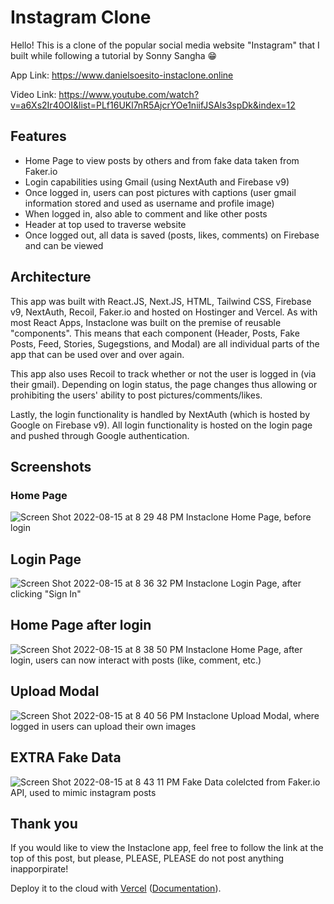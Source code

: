 # Instagram Clone 
 
Hello! This is a clone of the popular social media website "Instagram" that I built while following a tutorial by Sonny Sangha 😁

App Link: https://www.danielsoesito-instaclone.online

Video Link: https://www.youtube.com/watch?v=a6Xs2Ir40OI&list=PLf16UKl7nR5AjcrYOe1niifJSAls3spDk&index=12

## Features

* Home Page to view posts by others and from fake data taken from Faker.io
* Login capabilities using Gmail (using NextAuth and Firebase v9)
* Once logged in, users can post pictures with captions (user gmail information stored and used as username and profile image)
* When logged in, also able to comment and like other posts
* Header at top used to traverse website
* Once logged out, all data is saved (posts, likes, comments) on Firebase and can be viewed 

## Architecture
This app was built with React.JS, Next.JS, HTML, Tailwind CSS, Firebase v9, NextAuth, Recoil, Faker.io and hosted on Hostinger and Vercel. As with most React Apps, Instaclone was built on the premise of reusable "components". This means that each component (Header, Posts, Fake Posts, Feed, Stories, Sugegstions, and Modal) are all individual parts of the app that can be used over and over again. 

This app also uses Recoil to track whether or not the user is logged in (via their gmail). Depending on login status, the page changes thus allowing or prohibiting the users' ability to post pictures/comments/likes. 

Lastly, the login functionality is handled by NextAuth (which is hosted by Google on Firebase v9). All login functionality is hosted on the login page and pushed through Google authentication. 


## Screenshots 
### Home Page
![Screen Shot 2022-08-15 at 8 29 48 PM](https://user-images.githubusercontent.com/99083937/184758785-9bae5a09-1fd0-4841-b57c-e65570bb409e.png)
Instaclone Home Page, before login


## Login Page
![Screen Shot 2022-08-15 at 8 36 32 PM](https://user-images.githubusercontent.com/99083937/184759182-f1b87cd8-2dc5-44f8-9d47-294740eaa58f.png)
Instaclone Login Page, after clicking "Sign In"


## Home Page after login
![Screen Shot 2022-08-15 at 8 38 50 PM](https://user-images.githubusercontent.com/99083937/184759353-1e6d6c8e-cf52-4b6c-89f3-8e1701ba992a.png)
Instaclone Home Page, after login, users can now interact with posts (like, comment, etc.)


## Upload Modal
![Screen Shot 2022-08-15 at 8 40 56 PM](https://user-images.githubusercontent.com/99083937/184759488-46260189-a4eb-4a0d-8c96-0a8c367015ef.png)
Instaclone Upload Modal, where logged in users can upload their own images 


## **EXTRA** Fake Data
![Screen Shot 2022-08-15 at 8 43 11 PM](https://user-images.githubusercontent.com/99083937/184759662-8d1d6dff-7cf2-407c-9383-23d216f89b6f.png)
Fake Data colelcted from Faker.io API, used to mimic instagram posts

## Thank you 

If you would like to view the Instaclone app, feel free to follow the link at the top of this post, but please, PLEASE, PLEASE do not post anything inapporpirate!

Deploy it to the cloud with [Vercel](https://vercel.com/new?utm_source=github&utm_medium=readme&utm_campaign=next-example) ([Documentation](https://nextjs.org/docs/deployment)).
